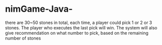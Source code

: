 # nimGame-Java-

there are 30~50 stones in total, each time, a player could pick 1 or 2 or 3 stones. 
The player who executes the last pick will win. 
The system will also give recommendation on what number to pick, based on the remaining number of stones
